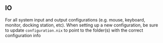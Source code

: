 
## IO

For all system input and output configurations (e.g. mouse, keyboard, monitor, docking station, etc). When setting up a new configuration, be sure to update `configuration.nix` to point to the folder(s) with the correct configuration info

